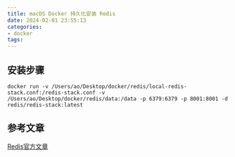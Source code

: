 ```yaml
---
title: macOS Docker 持久化安装 Redis
date: 2024-02-01 23:55:13
categories:
- docker
tags:
---
```

## 安装步骤

```shell
docker run -v /Users/ao/Desktop/docker/redis/local-redis-stack.conf:/redis-stack.conf -v /Users/ao/Desktop/docker/redis/data:/data -p 6379:6379 -p 8001:8001 -d redis/redis-stack:latest
```

## 参考文章

[Redis官方文章](https://redis.io/docs/install/install-stack/docker/)
